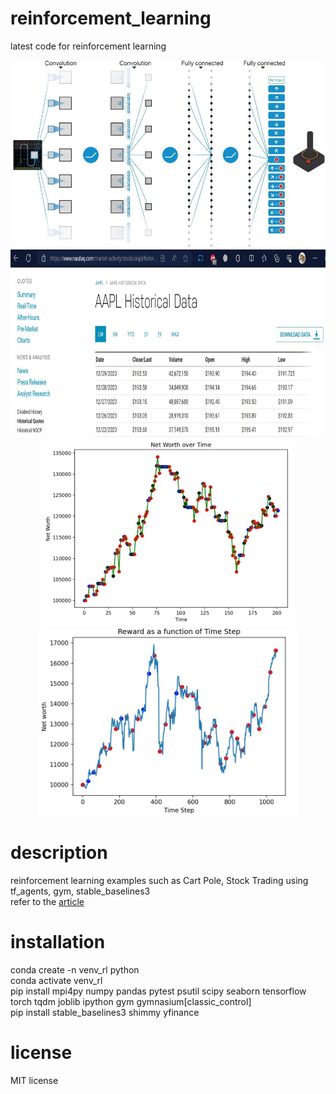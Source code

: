 # reinforcement_learning
latest code for reinforcement learning 
<p align="center">
<img height="300" src="https://github.com/mac999/reinforcement_learning/blob/main/fig1.JPG"/></br>
<img height="300" src="https://github.com/mac999/reinforcement_learning/blob/main/stock_data.JPG"/>
<img height="300" src="https://github.com/mac999/reinforcement_learning/blob/main/stock_ppo.JPG"/>
<img height="300" src="https://github.com/mac999/reinforcement_learning/blob/main/stock_ppo2.JPG"/>
</p>

# description
reinforcement learning examples such as Cart Pole, Stock Trading using tf_agents, gym, stable_baselines3</br> 
refer to the [article](https://daddynkidsmakers.blogspot.com/2023/12/blog-post_25.html)</br>
# installation
conda create -n venv_rl python</br>
conda activate venv_rl</br>
pip install mpi4py numpy pandas pytest psutil scipy seaborn tensorflow torch tqdm joblib ipython gym gymnasium[classic_control]</br>
pip install stable_baselines3 shimmy yfinance</br>

# license
MIT license
